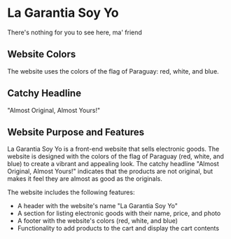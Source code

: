 # La Garantia Soy Yo

There's nothing for you to see here, ma' friend

## Website Colors
The website uses the colors of the flag of Paraguay: red, white, and blue.

## Catchy Headline
"Almost Original, Almost Yours!"

## Website Purpose and Features
La Garantia Soy Yo is a front-end website that sells electronic goods. The website is designed with the colors of the flag of Paraguay (red, white, and blue) to create a vibrant and appealing look. The catchy headline "Almost Original, Almost Yours!" indicates that the products are not original, but makes it feel they are almost as good as the originals.

The website includes the following features:
- A header with the website's name "La Garantia Soy Yo"
- A section for listing electronic goods with their name, price, and photo
- A footer with the website's colors (red, white, and blue)
- Functionality to add products to the cart and display the cart contents
